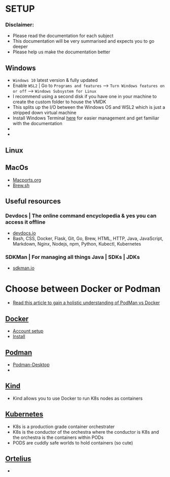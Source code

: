 # SETUP
### Disclaimer:
- Please read the documentation for each subject
- This documentation will be very summarised and expects you to go deeper
- Please help us make the documentation better

## Windows
- `Windows 10` latest version & fully updated
- Enable `WSL2` | Go to `Programs and features` --> `Turn Windows features on or off` --> `Windows Subsystem for Linux`
- I recommend using a second disk if you have one in your machine to create the custom folder to house the VMDK
- This splits up the I/O between the Windows OS and WSL2 which is just a stripped down virtual machine
- Install Windows Terminal [here](https://docs.microsoft.com/en-us/windows/terminal/install) for easier management and get familiar with the documentation
-
-

## Linux

## MacOs
- [Macports.org](https://www.macports.org/)
- [Brew.sh](https://brew.sh/)

## Useful resources
### Devdocs | The online command encyclopedia & yes you can access it offline
- [devdocs.io](https://devdocs.io/)
- Bash, CSS, Docker, Flask, Git, Go, Brew, HTML, HTTP, Java, JavaScript, Markdown, Nginx, Nodejs, npm, Python, Kubectl, Kubernetes
### SDKMan | For managing all things Java | SDKs | JDKs
- [sdkman.io](https://sdkman.io/)

# Choose between Docker or Podman
- [Read this article to gain a holistic understanding of PodMan vs Docker](https://www.lambdatest.com/blog/podman-vs-docker/)

## [Docker](https://www.docker.com/)
- [Account setup](https://hub.docker.com/signup)
- [Install](https://docs.docker.com/get-docker/)

## [Podman](https://podman.io/)
- [Podman-Desktop](https://podman-desktop.io/)
-

## [Kind](https://kind.sigs.k8s.io/)
- Kind allows you to use Docker to run K8s nodes as containers

## [Kubernetes](https://kubernetes.io/)
- K8s is a production grade container orchestrater
- K8s is the conductor of the orchestra where the conductor is K8s and the orchestra is the containers within PODs
- PODS are cuddly safe worlds to hold containers (so cute)

## [Ortelius](https://ortelius.io/)
-
